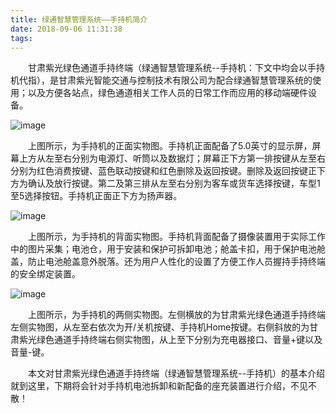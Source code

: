 ```yaml
---
title: 绿通智慧管理系统——手持机简介
date: 2018-09-06 11:31:38
tags:
---
```

&emsp;&emsp;甘肃紫光绿色通道手持终端（绿通智慧管理系统--手持机：下文中均会以手持机代指），是甘肃紫光智能交通与控制技术有限公司为配合绿通智慧管理系统的使用；以及方便各站点，绿色通道相关工作人员的日常工作而应用的移动端硬件设备。


![image](/pub-images/news-images/20180906/scj_zm.jpg)

&emsp;&emsp;上图所示，为手持机的正面实物图。手持机正面配备了5.0英寸的显示屏，屏幕上方从左至右分别为电源灯、听筒以及数据灯；屏幕正下方第一排按键从左至右分别为红色消费按键、蓝色联动按键和红色删除及返回按键。删除及返回按键正下方为确认及放行按键。第二及第三排从左至右分别为客车或货车选择按键，车型1至5选择按钮。手持机正面正下方为扬声器。

![image](/pub-images/news-images/20180906/scj_bm.jpg)

&emsp;&emsp;上图所示，为手持机的背面实物图。手持机背面配备了摄像装置用于实际工作中的图片采集；电池仓，用于安装和保护可拆卸电池；舱盖卡扣，用于保护电池舱盖，防止电池舱盖意外脱落。还为用户人性化的设置了方便工作人员握持手持终端的安全绑定装置。

![image](/pub-images/news-images/20180906/scj_cm.jpg)

&emsp;&emsp;上图所示，为手持机的两侧实物图。左侧横放的为甘肃紫光绿色通道手持终端左侧实物图，从左至右依次为开/关机按键、手持机Home按键。右侧斜放的为甘肃紫光绿色通道手持终端右侧实物图，从上至下分别为充电器接口、音量+键以及音量-键。

&emsp;&emsp;本文对甘肃紫光绿色通道手持终端（绿通智慧管理系统--手持机）的基本介绍就到这里，下期将会针对手持机电池拆卸和新配备的座充装置进行介绍，不见不散！


